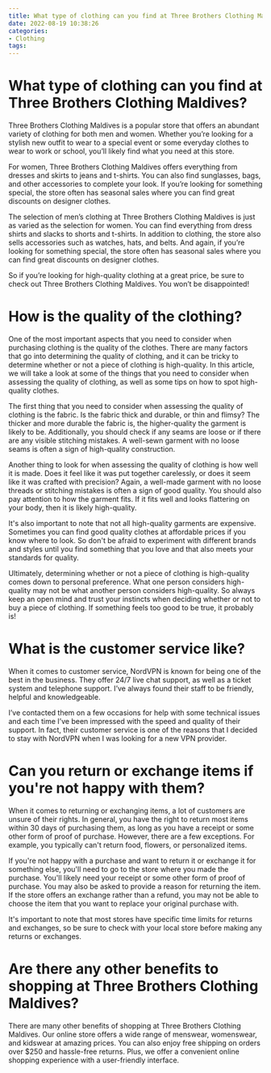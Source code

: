 ```yaml
---
title: What type of clothing can you find at Three Brothers Clothing Maldives 
date: 2022-08-19 10:38:26
categories:
- Clothing
tags:
---
```



#  What type of clothing can you find at Three Brothers Clothing Maldives? 

Three Brothers Clothing Maldives is a popular store that offers an abundant variety of clothing for both men and women. Whether you’re looking for a stylish new outfit to wear to a special event or some everyday clothes to wear to work or school, you’ll likely find what you need at this store.

For women, Three Brothers Clothing Maldives offers everything from dresses and skirts to jeans and t-shirts. You can also find sunglasses, bags, and other accessories to complete your look. If you’re looking for something special, the store often has seasonal sales where you can find great discounts on designer clothes.

The selection of men’s clothing at Three Brothers Clothing Maldives is just as varied as the selection for women. You can find everything from dress shirts and slacks to shorts and t-shirts. In addition to clothing, the store also sells accessories such as watches, hats, and belts. And again, if you’re looking for something special, the store often has seasonal sales where you can find great discounts on designer clothes.

So if you’re looking for high-quality clothing at a great price, be sure to check out Three Brothers Clothing Maldives. You won’t be disappointed!

#  How is the quality of the clothing? 

One of the most important aspects that you need to consider when purchasing clothing is the quality of the clothes. There are many factors that go into determining the quality of clothing, and it can be tricky to determine whether or not a piece of clothing is high-quality. In this article, we will take a look at some of the things that you need to consider when assessing the quality of clothing, as well as some tips on how to spot high-quality clothes. 

The first thing that you need to consider when assessing the quality of clothing is the fabric. Is the fabric thick and durable, or thin and flimsy? The thicker and more durable the fabric is, the higher-quality the garment is likely to be. Additionally, you should check if any seams are loose or if there are any visible stitching mistakes. A well-sewn garment with no loose seams is often a sign of high-quality construction. 

Another thing to look for when assessing the quality of clothing is how well it is made. Does it feel like it was put together carelessly, or does it seem like it was crafted with precision? Again, a well-made garment with no loose threads or stitching mistakes is often a sign of good quality. You should also pay attention to how the garment fits. If it fits well and looks flattering on your body, then it is likely high-quality. 

It's also important to note that not all high-quality garments are expensive. Sometimes you can find good quality clothes at affordable prices if you know where to look. So don't be afraid to experiment with different brands and styles until you find something that you love and that also meets your standards for quality. 

Ultimately, determining whether or not a piece of clothing is high-quality comes down to personal preference. What one person considers high-quality may not be what another person considers high-quality. So always keep an open mind and trust your instincts when deciding whether or not to buy a piece of clothing. If something feels too good to be true, it probably is!

#  What is the customer service like? 

When it comes to customer service, NordVPN is known for being one of the best in the business. They offer 24/7 live chat support, as well as a ticket system and telephone support. I’ve always found their staff to be friendly, helpful and knowledgeable.

I’ve contacted them on a few occasions for help with some technical issues and each time I’ve been impressed with the speed and quality of their support. In fact, their customer service is one of the reasons that I decided to stay with NordVPN when I was looking for a new VPN provider.

#  Can you return or exchange items if you're not happy with them? 

When it comes to returning or exchanging items, a lot of customers are unsure of their rights. In general, you have the right to return most items within 30 days of purchasing them, as long as you have a receipt or some other form of proof of purchase. However, there are a few exceptions. For example, you typically can't return food, flowers, or personalized items.

If you're not happy with a purchase and want to return it or exchange it for something else, you'll need to go to the store where you made the purchase. You'll likely need your receipt or some other form of proof of purchase. You may also be asked to provide a reason for returning the item. If the store offers an exchange rather than a refund, you may not be able to choose the item that you want to replace your original purchase with.

It's important to note that most stores have specific time limits for returns and exchanges, so be sure to check with your local store before making any returns or exchanges.

#  Are there any other benefits to shopping at Three Brothers Clothing Maldives?

There are many other benefits of shopping at Three Brothers Clothing Maldives. Our online store offers a wide range of menswear, womenswear, and kidswear at amazing prices. You can also enjoy free shipping on orders over $250 and hassle-free returns. Plus, we offer a convenient online shopping experience with a user-friendly interface.